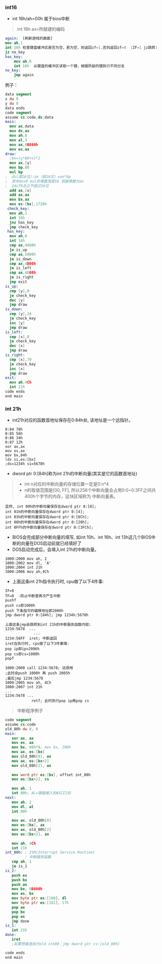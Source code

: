 

### int16

* int 16h/ah=00h 属于bios中断
> int 16h ax=所敲键的编码
```nasm
again:  [刷新游戏的画面]
mov ah,1
int 16h 检查键盘缓冲区是否为空，若为空，则返回zf=1,否则返回zf=0  (ZF=1 jz跳转)
jz no_key
has_key:
    mov ah,0
    int 16h  从键盘的缓冲区读取一个键，根据所敲的键执行不同分支
no_key:
    jmp again
```

例子：
```nasm    
data segment
x dw 0
y dw 0
data ends
code segment
assume cs:code,ds:data
main:
  mov ax,data
  mov ds,ax
  mov ah,0
  mov al,3
  mov ax,0B800h
  mov es,ax
draw:
  ;bx=(y*80+x)*2
  mov ax,[y]
  mov bp,80
  mul bp 
;  dx(高16位):ax（低16位）=ax*bp 
;  其中dx=0 mul的乘数宽度16 则被乘数为ax
;  24x79总之不超过16位      
  add ax,[x]
  add ax,ax
  mov bx,ax
  mov es:[bx],1720h
 check_key:
  mov ah,1
  int 16h
  jnz has_key
  jmp check_key
 has_key:
  mov ah,0
  int 16h
  cmp ax,4800h
  je is_up
  cmp ax,5000h
  je is_down
  cmp ax,4B00h
  je is_left
  cmp ax,4D00h
  je is_right
  jmp exit
is_up:
  cmp [y],0
  je check_key
  dec [y]
  jmp draw
is_down:
  cmp [y],24
  je check_key
  inc [y]
  jmp draw
is_left:
  cmp [x],0
  je check_key
  dec [x]
  jmp draw
is_right:
  cmp [x],79
  je check_key
  inc [x]
  jmp draw
exit:
  mov ah,4Ch
  int 21h
code ends
end main
```

### int 21h
* int21h对应的函数首地址保存在0:84h处, 该地址是一个远指针。
```
0:84 78h
0:85 56h
0:86 34h
0:87 12h
xor ax,ax
mov es,ax
mov bx,84h
lds si,es:[bx]
;ds=1234h si=5678h
```
* dword ptr 0:[84h]称为int 21h的中断向量(其实是它的函数首地址)
>* int n对应的中断向量的存储位置一定是0:n*4
>* n的取值范围是[00, FF], 所以256个中断向量会占用0:0~0:3FF之间共400h个字节的内存，这块区域称为
中断向量表。

```
显然, int 00h的中断向量保存在dword ptr 0:[0];
int 01h的中断向量保存在dword ptr 0:[4];
int 03h的中断向量保存在dword ptr 0:[0Ch];
int 08h的中断向量保存在dword ptr 0:[20h];
int 0FFh的中断向量保存在dword ptr 0:[3FCh];
```
* BIOS会完成部分中断向量的填写, 如int 10h、int 16h、int 13h这几个BIOS中断的向量在DOS启动前就已经填好了
* DOS启动完成后，会填入int 21h的中断向量。

```
1000:2000 mov ah, 2
1000:2002 mov dl, 'A'
1000:2004 int 21h
1000:2006 mov ah,4Ch
```
* 上面这条int 21h指令执行时, cpu做了以下4件事:
```
IF=0
TF=0  -防止中断里再次产生中断
pushf
push cs即1000h
push 下条指令的偏移地址即2006h
jmp dword ptr 0:[84h]; jmp 1234h:5678h

上面这条jmp会跳转到int 21h的中断服务函数内部:
1234:5678  ...
             ...
1234:56FF  iret; 中断返回
iret在执行时, cpu做了以下3件事情:
pop ip即ip=2006h
pop cs即cs=1000h
popf

1000:2000 call 1234:5678; 远调用
;此时会push 1000h 再 push 2005h
;最后jmp 1234:5678
1000:2005 mov ah, 4Ch
1000:2007 int 21h
...
1234:5678 ...
            retf; 此时执行pop ip再pop cs
```

> 中断程序例子
```nasm
code segment
assume cs:code
old_80h dw 0, 0
main:
   xor ax, ax
   mov es, ax
   mov bx, 80h*4; mov bx, 200h
   mov ax, es:[bx]
   mov old_80h[0], ax
   mov ax, es:[bx+2]
   mov old_80h[2], ax
   
   mov word ptr es:[bx], offset int_80h
   mov es:[bx+2], cs
   
   mov ah, 1
   int 80h; AL=键盘输入的ASCII码
next:
   mov ah, 2
   mov dl, al
   int 80h
   
   mov ax, old_80h[0]
   mov es:[bx], ax
   mov ax, old_80h[2]
   mov es:[bx+2], ax
   
   mov ah, 4Ch
   int 21h
int_80h: ; ISR(Interrupt Service Routine)
         ; 中断服务函数
   cmp ah, 1
   je is_1
is_2:
   push es
   push bx
   push ax
   mov bx, 0B800h
   mov es, bx
   mov byte ptr es:[160], dl
   mov byte ptr es:[161], 17h
   pop ax
   pop bx
   pop es
   jmp done
is_1:
   int 21h
done:
   iret
   ;如果想接连执行old int80：jmp dword ptr cs:[old_80h]

code ends
end main

```

